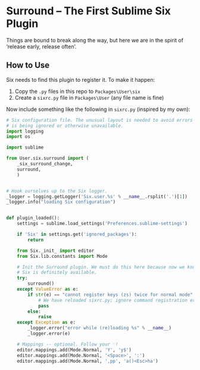 # Surround – The First Sublime Six Plugin

Things are bound to break along the way,
but here we are in the spirit of ‘release early, release often’.

## How to Use

Six needs to find this plugin to register it.
To make it happen:

1. Copy the `.py` files in this repo to `Packages\User\six`
2. Create a `sixrc.py` file in `Packages\User` (any file name is fine)

Now include something like the following in `sixrc.py`
(inspired by my own):

```python
# Six configuration file. The unusual layout is needed to avoid errors if Six
# is being ignored or otherwise unavailable.
import logging
import os

import sublime

from User.six.surround import (
    _six_surround_change,
    surround,
    )


# Hook ourselves up to the Six logger.
_logger = logging.getLogger('Six.user.%s' % __name__.rsplit('.')[1])
_logger.info("loading Six configuration")


def plugin_loaded():
    settings = sublime.load_settings('Preferences.sublime-settings')

    if 'Six' in settings.get('ignored_packages'):
        return

    from Six._init_ import editor
    from Six.lib.constants import Mode

    # Init the Surround plugin. We must do this here because now we know that
    # Six is definitely available.
    try:
        surround()
    except ValueError as e:
        if str(e) == "cannot register keys (zs) twice for normal mode":
            # We have reloaded sixrc.py; ignore command registration error.
            pass
        else:
            raise
    except Exception as e:
        _logger.error("error while (re)loading %s" % __name__)
        _logger.error(e)

    # Mappings -- optional. Follow your ♡!
    editor.mappings.add(Mode.Normal, 'Y', 'y$')
    editor.mappings.add(Mode.Normal, '<Space>', ':')
    editor.mappings.add(Mode.Normal, ',pp', 'a()<Esc>ha')

```